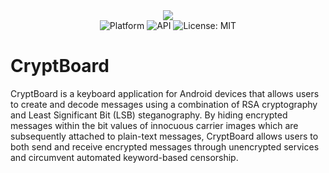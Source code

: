 <div align="center"><img src="https://github.com/rhayes2/CryptBoard/blob/master/app/src/main/res/mipmap-xxxhdpi/ic_launcher_foreground.png?raw=true"/></div>  
<div align= "center"><img src="https://img.shields.io/badge/platform-Android-brightgreen.svg" alt="Platform" /> <img src="https://img.shields.io/badge/API-23%2B-blue.svg" alt="API" /> <img src="https://img.shields.io/badge/License-MIT-red.svg" alt="License: MIT" />
</div>

# CryptBoard
CryptBoard is a keyboard application for Android devices that allows users to create and decode messages using a combination of RSA cryptography and Least Significant Bit (LSB) steganography. By hiding encrypted messages within the bit values of innocuous carrier images which are subsequently attached to plain-text messages, CryptBoard allows users to both send and receive encrypted messages through unencrypted services and circumvent automated keyword-based censorship.

